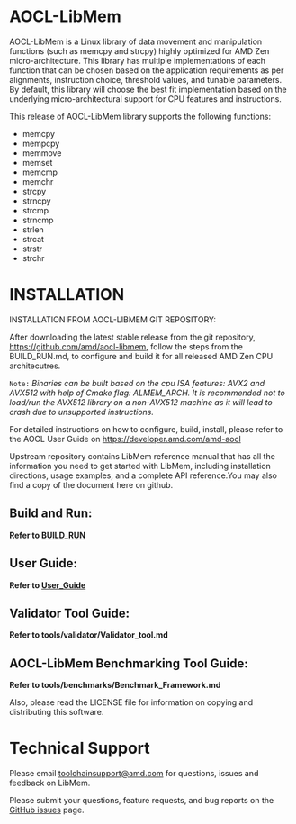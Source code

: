 # AOCL-LibMem
AOCL-LibMem is a Linux library of data movement and manipulation functions (such as memcpy
and strcpy) highly optimized for AMD Zen micro-architecture. This library has multiple
implementations of each function that can be chosen based on the application requirements as per
alignments, instruction choice, threshold values, and tunable parameters. By default, this library will
choose the best fit implementation based on the underlying micro-architectural support for CPU
features and instructions.

This release of AOCL-LibMem library supports the following functions:
+ memcpy
+ mempcpy
+ memmove
+ memset
+ memcmp
+ memchr
+ strcpy
+ strncpy
+ strcmp
+ strncmp
+ strlen
+ strcat
+ strstr
+ strchr

# INSTALLATION
INSTALLATION FROM AOCL-LIBMEM GIT REPOSITORY:

After downloading the latest stable release from the git repository, https://github.com/amd/aocl-libmem, follow the steps from the BUILD_RUN.md, to configure and build it for  all released AMD Zen CPU architecutres.

`Note:` _Binaries can be built based on the cpu ISA features: AVX2 and AVX512 with help of Cmake flag: ALMEM_ARCH. It is recommended not to load/run the AVX512 library on a non-AVX512 machine as it will lead to crash due to unsupported instructions._

For detailed instructions on how to configure, build, install, please refer to the AOCL User Guide on https://developer.amd.com/amd-aocl

Upstream repository contains LibMem reference manual that has all the information you need to get started with LibMem, including installation directions, usage examples, and a complete API reference.You may also find a copy of the document here on github.

## Build and Run:
**Refer to [BUILD_RUN](https://github.com/amd/aocl-libmem/blob/main/BUILD_RUN.md)**

## User Guide:
**Refer to [User_Guide](https://github.com/amd/aocl-libmem/blob/main/docs/User_Guide.md)**

## Validator Tool Guide:
**Refer to tools/validator/Validator_tool.md**

## AOCL-LibMem Benchmarking Tool Guide:
**Refer to tools/benchmarks/Benchmark_Framework.md**

Also, please read the LICENSE file for information on copying and distributing this software.

# Technical Support
Please email toolchainsupport@amd.com for questions, issues and feedback on LibMem.

Please submit your questions, feature requests, and bug reports on the [GitHub issues](https://github.com/amd/aocl-libmem/issues) page.
